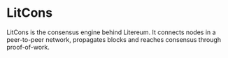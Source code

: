 LitCons
=======

LitCons is the consensus engine behind Litereum. It connects nodes in a
peer-to-peer network, propagates blocks and reaches consensus through
proof-of-work.
